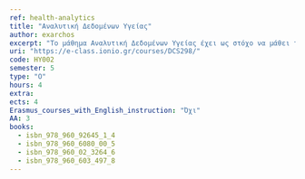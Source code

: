 ```yaml
---
ref: health-analytics
title: "Αναλυτική Δεδομένων Υγείας"
author: exarchos
excerpt: "To μάθημα Αναλυτική Δεδομένων Υγείας έχει ως στόχο να μάθει τους φοιτητές θεωρία και πράξη πάνω στην αναλυτική δεδομένων και κυρίως όσον αφορά στα δεδομένα υγείας και ιατρικής. Από τις βασικές έννοιες ανάλυσης δεδομένων υγείας μέχρι το σχεδιασμό τεχνικών και εφαρμογών από πλευράς τεχνολογία λογισμικού, την υλοποίηση τους και την αξιολόγηση τους. Τέλος θα παρουσιαστούν πραγματικά παραδείγματα."
uri: "https://e-class.ionio.gr/courses/DCS298/"
code: ΗΥ002
semester: 5
type: "Ο"
hours: 4
extra: 
ects: 4
Erasmus_courses_with_English_instruction: "Όχι"
AA: 3
books:
  - isbn_978_960_92645_1_4
  - isbn_978_960_6080_00_5
  - isbn_978_960_02_3264_6
  - isbn_978_960_603_497_8
---
```

